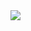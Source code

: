 

<div>
 <img src="[![Typing SVG](https://readme-typing-svg.demolab.com?font=Tomorrow&size=50&duration=1000&pause=5000&color=24A415&background=D9FFD100&vCenter=true&repeat=false&width=450&lines=Hello%2C+there!+I'm+Vinnie.+Welcome+to+my+GitHub+page!)](https://git.io/typing-svg)
"/>
</div>

